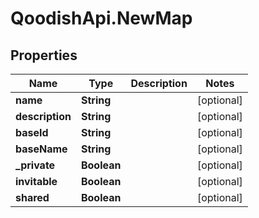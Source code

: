 # QoodishApi.NewMap

## Properties
Name | Type | Description | Notes
------------ | ------------- | ------------- | -------------
**name** | **String** |  | [optional] 
**description** | **String** |  | [optional] 
**baseId** | **String** |  | [optional] 
**baseName** | **String** |  | [optional] 
**_private** | **Boolean** |  | [optional] 
**invitable** | **Boolean** |  | [optional] 
**shared** | **Boolean** |  | [optional] 


